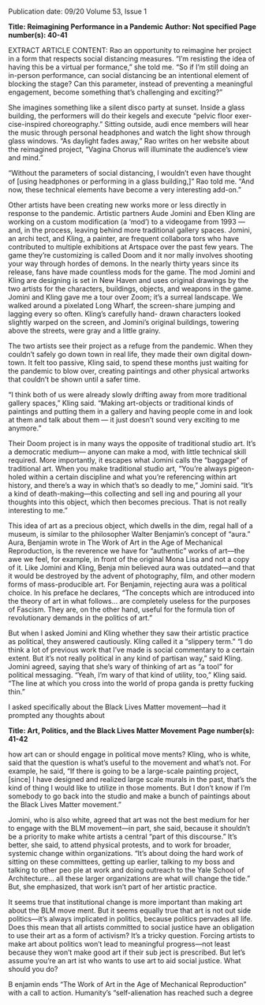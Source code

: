 Publication date: 09/20
Volume 53, Issue 1

**Title: Reimagining Performance in a Pandemic**
**Author:  Not specified**
**Page number(s): 40-41**

EXTRACT ARTICLE CONTENT:
Rao an opportunity to reimagine her project in a 
form that respects social distancing measures. “I’m 
resisting the idea of having this be a virtual per­
formance,” she told me. “So if I’m still doing an 
in-person performance, can social distancing be 
an intentional element of blocking the stage? Can 
this parameter, instead of preventing a meaningful 
engagement, become something that’s challenging 
and exciting?”

She imagines something like a silent disco party 
at sunset. Inside a glass building, the performers 
will do their kegels and execute “pelvic floor exer­
cise-inspired choreography.” Sitting outside, audi­
ence members will hear the music through personal 
headphones and watch the light show through glass 
windows. “As daylight fades away,” Rao writes on 
her website about the reimagined project, “Vagina 
Chorus will illuminate the audience’s view and 
mind.​”

“Without the parameters of social distancing, I 
wouldn’t even have thought of [using headphones 
or performing in a glass building,]” Rao told me. 
“And now, these technical elements have become a 
very interesting add-on.”

Other artists have been creating new works more 
or less directly in response to the pandemic. Artistic 
partners Aude Jomini and Eben Kling are working 
on a custom modification (a ‘mod’) to a videogame 
from 1993 — and, in the process, leaving behind 
more traditional gallery spaces. Jomini, an archi­
tect, and Kling, a painter, are frequent collabora­
tors who have contributed to multiple exhibitions 
at Artspace over the past few years. The game 
they’re customizing is called Doom and it nor­
mally involves shooting your way through hordes of 
demons. In the nearly thirty years since its release, 
fans have made countless mods for the game. The 
mod Jomini and Kling are designing is set in New 
Haven and uses original drawings by the two artists 
for the characters, buildings, objects, and weapons 
in the game. Jomini and Kling gave me a tour over 
Zoom; it’s a surreal landscape. We walked around 
a pixelated Long Wharf, the screen-share jumping 
and lagging every so often. Kling’s carefully hand-
drawn characters looked slightly warped on the 
screen, and Jomini’s original buildings, towering 
above the streets, were gray and a little grainy.

The two artists see their project as a refuge from 
the pandemic. When they couldn’t safely go down­
town in real life, they made their own digital down­
town. It felt too passive, Kling said, to spend these 
months just waiting for the pandemic to blow over, 
creating paintings and other physical artworks that 
couldn’t be shown until a safer time.

“I think both of us were already slowly drifting 
away from more traditional gallery spaces,” Kling 
said. “Making art-objects or traditional kinds of 
paintings and putting them in a gallery and having 
people come in and look at them and talk about 
them — it just doesn’t sound very exciting to me 
anymore.” 

Their Doom project is in many ways the opposite 
of traditional studio art. It’s a democratic medium—
anyone can make a mod, with little technical skill 
required. More importantly, it escapes what Jomini 
calls the “baggage” of traditional art. When you 
make traditional studio art, “You’re always pigeon-
holed within a certain discipline and what you’re 
referencing within art history, and there’s a way 
in which that’s so deadly to me,” Jomini said. “It’s 
a kind of death-making—this collecting and sell­
ing and pouring all your thoughts into this object, 
which then becomes precious. That is not really 
interesting to me.”

This idea of art as a precious object, which dwells 
in the dim, regal hall of a museum, is similar to the 
philosopher Walter Benjamin’s concept of “aura.” 
Aura, Benjamin wrote in The Work of Art in the 
Age of Mechanical Reproduction, is the reverence 
we have for “authentic” works of art—the awe we 
feel, for example, in front of the original Mona Lisa 
and not a copy of it. Like Jomini and Kling, Benja­
min believed aura was outdated—and that it would 
be destroyed by the advent of photography, film, 
and other modern forms of mass-producible art. For 
Benjamin, rejecting aura was a political choice. In 
his preface he declares, “The concepts which are 
introduced into the theory of art in what follows… 
are completely useless for the purposes of Fascism. 
They are, on the other hand, useful for the formula­
tion of revolutionary demands in the politics of art.”

But when I asked Jomini and Kling whether they 
saw their artistic practice as political, they answered 
cautiously. Kling called it a “slippery term.” “I do 
think a lot of previous work that I’ve made is social 
commentary to a certain extent. But it’s not really 
political in any kind of partisan way,” said Kling. 
Jomini agreed, saying that she’s wary of thinking of 
art as “a tool” for political messaging. “Yeah, I’m 
wary of that kind of utility, too,” Kling said. “The 
line at which you cross into the world of propa­
ganda is pretty fucking thin.” 

I asked specifically about the Black Lives Matter 
movement—had it prompted any thoughts about 


**Title: Art, Politics, and the Black Lives Matter Movement**
**Page number(s): 41-42**

how art can or should engage in political move­
ments? Kling, who is white, said that the question 
is what’s useful to the movement and what’s not. 
For example, he said, “If there is going to be a 
large-scale painting project, [since] I have designed 
and realized large scale murals in the past, that’s 
the kind of thing I would like to utilize in those 
moments. But I don’t know if I’m somebody to go 
back into the studio and make a bunch of paintings 
about the Black Lives Matter movement.” 

Jomini, who is also white, agreed that art was not 
the best medium for her to engage with the BLM 
movement—in part, she said, because it shouldn’t 
be a priority to make white artists a central “part 
of this discourse.” It’s better, she said, to attend 
physical protests, and to work for broader, systemic 
change within organizations. “It’s about doing the 
hard work of sitting on these committees, getting up 
earlier, talking to my boss and talking to other peo­
ple at work and doing outreach to the Yale School 
of Architecture… all these larger organizations are 
what will change the tide.” But, she emphasized, 
that work isn’t part of her artistic practice.

It seems true that institutional change is more 
important than making art about the BLM move­
ment. But it seems equally true that art is not out­
side politics—it’s always implicated in politics, 
because politics pervades all life. Does this mean 
that all artists committed to social justice have an 
obligation to use their art as a form of activism? It’s 
a tricky question. Forcing artists to make art about 
politics won’t lead to meaningful progress—not 
least because they won’t make good art if their sub­
ject is prescribed. But let’s assume you’re an art­
ist who wants to use art to aid social justice. What 
should you do?

B
enjamin ends “The Work of Art in the Age of 
Mechanical Reproduction” with a call to action. 
Humanity’s “self-alienation has reached such a degree